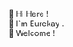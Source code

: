  👋 Hi Here !\
 🤔 I`m Eurekay .\
 🤞 Welcome !
<!---
eurekaylj/eurekaylj is a ✨ special ✨ repository because its `README.md` (this file) appears on your GitHub profile.
You can click the Preview link to take a look at your changes.
--->
